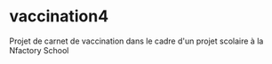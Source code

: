 # vaccination4
Projet de carnet de vaccination dans le cadre d'un projet scolaire à la Nfactory School
